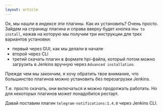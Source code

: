 ```yaml
---
layout: article
---
```

Ок, мы нашли в индексе эти плагины. Как их установить? Очень просто. Зайдем на страницу плагина и справа вверху будет кнопка `How to install`, нажав на которую мы получим три инструкции для трех вариантов установки:
-	первый через GUI, как мы делали в начале
-	второй через CLI
-	третий скачать плагин в формате hpi-файла, который потом можно загрузить в Jenkins вручную через `Advanced installation`.

Прежде чем мы закончим, я хочу обратить твое внимание, что большинство плагинов можно установить без перезагрузки Jenkins.

Т.е. просто скачать, они включаться и можно продолжать работать. Но для некоторых плагинов может понадобится рестарт.

Давай поставим плагин `telegram-notifications:1.4.0` через Jenkins CLI.
